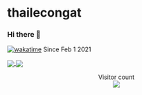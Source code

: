 # thailecongat
### Hi there 👋
[![wakatime](https://wakatime.com/badge/user/d77b13b3-1ff5-4e0d-b737-5084ca752460.svg)](https://wakatime.com/@d77b13b3-1ff5-4e0d-b737-5084ca752460)
Since Feb 1 2021
<!--
**thailecongat/thailecongat** is a ✨ _special_ ✨ repository because its `README.md` (this file) appears on your GitHub profile.
Here are some ideas to get you started:

- 🔭 I’m currently working on ...
- 🌱 I’m currently learning ...
- 👯 I’m looking to collaborate on ...
- 🤔 I’m looking for help with ...
- 💬 Ask me about ...
- 📫 How to reach me: ...
- 😄 Pronouns: ...
- ⚡ Fun fact: ...
-->

<a href="https://github.com/anuraghazra/github-readme-stats">
  <img align="center" src="https://github-readme-stats.vercel.app/api?username=thailecongat&count_private=true&show_icons=true&include_all_commits=true&hide_border=true&hide_title=true" />
</a>
<a href="https://github.com/anuraghazra/github-readme-stats">
  <img align="center" src="https://github-readme-stats.vercel.app/api/top-langs/?username=thailecongat&langs_count=3&hide_title=true&hide_border=true" />
</a>
<p align="center"> 
  Visitor count<br>
  <img src="https://profile-counter.glitch.me/thailecongat/count.svg" />
</p>
